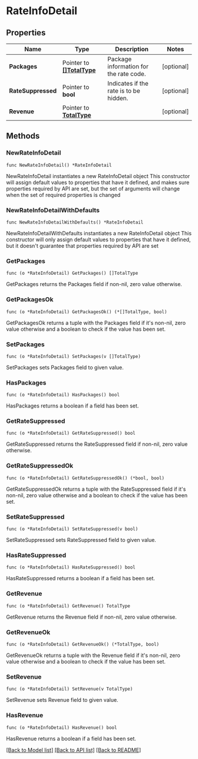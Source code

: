# RateInfoDetail

## Properties

Name | Type | Description | Notes
------------ | ------------- | ------------- | -------------
**Packages** | Pointer to [**[]TotalType**](TotalType.md) | Package information for the rate code. | [optional] 
**RateSuppressed** | Pointer to **bool** | Indicates if the rate is to be hidden. | [optional] 
**Revenue** | Pointer to [**TotalType**](TotalType.md) |  | [optional] 

## Methods

### NewRateInfoDetail

`func NewRateInfoDetail() *RateInfoDetail`

NewRateInfoDetail instantiates a new RateInfoDetail object
This constructor will assign default values to properties that have it defined,
and makes sure properties required by API are set, but the set of arguments
will change when the set of required properties is changed

### NewRateInfoDetailWithDefaults

`func NewRateInfoDetailWithDefaults() *RateInfoDetail`

NewRateInfoDetailWithDefaults instantiates a new RateInfoDetail object
This constructor will only assign default values to properties that have it defined,
but it doesn't guarantee that properties required by API are set

### GetPackages

`func (o *RateInfoDetail) GetPackages() []TotalType`

GetPackages returns the Packages field if non-nil, zero value otherwise.

### GetPackagesOk

`func (o *RateInfoDetail) GetPackagesOk() (*[]TotalType, bool)`

GetPackagesOk returns a tuple with the Packages field if it's non-nil, zero value otherwise
and a boolean to check if the value has been set.

### SetPackages

`func (o *RateInfoDetail) SetPackages(v []TotalType)`

SetPackages sets Packages field to given value.

### HasPackages

`func (o *RateInfoDetail) HasPackages() bool`

HasPackages returns a boolean if a field has been set.

### GetRateSuppressed

`func (o *RateInfoDetail) GetRateSuppressed() bool`

GetRateSuppressed returns the RateSuppressed field if non-nil, zero value otherwise.

### GetRateSuppressedOk

`func (o *RateInfoDetail) GetRateSuppressedOk() (*bool, bool)`

GetRateSuppressedOk returns a tuple with the RateSuppressed field if it's non-nil, zero value otherwise
and a boolean to check if the value has been set.

### SetRateSuppressed

`func (o *RateInfoDetail) SetRateSuppressed(v bool)`

SetRateSuppressed sets RateSuppressed field to given value.

### HasRateSuppressed

`func (o *RateInfoDetail) HasRateSuppressed() bool`

HasRateSuppressed returns a boolean if a field has been set.

### GetRevenue

`func (o *RateInfoDetail) GetRevenue() TotalType`

GetRevenue returns the Revenue field if non-nil, zero value otherwise.

### GetRevenueOk

`func (o *RateInfoDetail) GetRevenueOk() (*TotalType, bool)`

GetRevenueOk returns a tuple with the Revenue field if it's non-nil, zero value otherwise
and a boolean to check if the value has been set.

### SetRevenue

`func (o *RateInfoDetail) SetRevenue(v TotalType)`

SetRevenue sets Revenue field to given value.

### HasRevenue

`func (o *RateInfoDetail) HasRevenue() bool`

HasRevenue returns a boolean if a field has been set.


[[Back to Model list]](../README.md#documentation-for-models) [[Back to API list]](../README.md#documentation-for-api-endpoints) [[Back to README]](../README.md)


